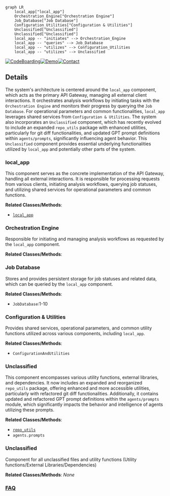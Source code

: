```mermaid
graph LR
    local_app["local_app"]
    Orchestration_Engine["Orchestration Engine"]
    Job_Database["Job Database"]
    Configuration_Utilities["Configuration & Utilities"]
    Unclassified["Unclassified"]
    Unclassified["Unclassified"]
    local_app -- "initiates" --> Orchestration_Engine
    local_app -- "queries" --> Job_Database
    local_app -- "utilizes" --> Configuration_Utilities
    local_app -- "utilizes" --> Unclassified
```

[![CodeBoarding](https://img.shields.io/badge/Generated%20by-CodeBoarding-9cf?style=flat-square)](https://github.com/CodeBoarding/CodeBoarding)[![Demo](https://img.shields.io/badge/Try%20our-Demo-blue?style=flat-square)](https://www.codeboarding.org/diagrams)[![Contact](https://img.shields.io/badge/Contact%20us%20-%20contact@codeboarding.org-lightgrey?style=flat-square)](mailto:contact@codeboarding.org)

## Details

The system's architecture is centered around the `local_app` component, which acts as the primary API Gateway, managing all external client interactions. It orchestrates analysis workflows by initiating tasks with the `Orchestration Engine` and monitors their progress by querying the `Job Database`. For operational parameters and common functionalities, `local_app` leverages shared services from `Configuration & Utilities`. The system also incorporates an `Unclassified` component, which has recently evolved to include an expanded `repo_utils` package with enhanced utilities, particularly for git diff functionalities, and updated GPT prompt definitions within `agents/prompts`, significantly influencing agent behavior. This `Unclassified` component provides essential underlying functionalities utilized by `local_app` and potentially other parts of the system.

### local_app
This component serves as the concrete implementation of the API Gateway, handling all external interactions. It is responsible for processing requests from various clients, initiating analysis workflows, querying job statuses, and utilizing shared services for operational parameters and common functions.


**Related Classes/Methods**:

- <a href="https://github.com/CodeBoarding/CodeBoarding/blob/mainlocal_app.py" target="_blank" rel="noopener noreferrer">`local_app`</a>


### Orchestration Engine
Responsible for initiating and managing analysis workflows as requested by the `local_app` component.


**Related Classes/Methods**:



### Job Database
Stores and provides persistent storage for job statuses and related data, which can be queried by the `local_app` component.


**Related Classes/Methods**:

- `JobDatabase`:1-10


### Configuration & Utilities
Provides shared services, operational parameters, and common utility functions utilized across various components, including `local_app`.


**Related Classes/Methods**:

- `ConfigurationAndUtilities`


### Unclassified
This component encompasses various utility functions, external libraries, and dependencies. It now includes an expanded and reorganized `repo_utils` package, offering enhanced and more accessible utilities, particularly with refactored git diff functionalities. Additionally, it contains updated and refactored GPT prompt definitions within the `agents/prompts` module, which significantly impacts the behavior and intelligence of agents utilizing these prompts.


**Related Classes/Methods**:

- <a href="https://github.com/CodeBoarding/CodeBoarding/blob/mainrepo_utils" target="_blank" rel="noopener noreferrer">`repo_utils`</a>
- `agents.prompts`


### Unclassified
Component for all unclassified files and utility functions (Utility functions/External Libraries/Dependencies)


**Related Classes/Methods**: _None_



### [FAQ](https://github.com/CodeBoarding/GeneratedOnBoardings/tree/main?tab=readme-ov-file#faq)
